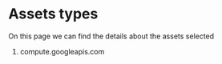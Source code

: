 # Assets types

On this page we can find the details about the assets selected

1. compute.googleapis.com